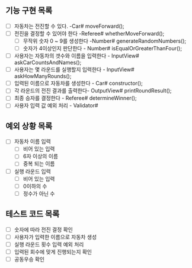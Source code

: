## 기능 구현 목록

- [ ] 자동차는 전진할 수 있다. -Car# moveForward();
- [ ] 전진을 결정할 수 있어야 한다 -Referee# whetherMoveForward();
  - [ ] 무작위 숫자 0 ~ 9를 생성한다 -Number# generateRandomNumbers();
  - [ ] 숫자가 4이상인지 판단한다 - Number# isEqualOrGreaterThanFour();
- [ ] 사용자는 자동차의 갯수와 이름을 입력한다 - InputView# askCarCountsAndNames();
- [ ] 사용자는 몇 라운드를 실행할지 입력한다 - InputView# askHowManyRounds();
- [ ] 입력된 이름으로 자동차를 생성한다 - Car# constructor();
- [ ] 각 라운드의 전진 결과를 출력한다- OutputView# printRoundResult();
- [ ] 최종 승자를 결정한다 - Referee# determineWinner();
- [ ] 사용자 입력 값 예외 처리 - Validator#

## 예외 상황 목록
-[ ] 자동차 이름 입력
  -[ ] 비어 있는 입력   
  -[ ] 6자 이상의 이름  
  -[ ] 중복 되는 이름   
-[ ] 실행 라운드 입력
  -[ ] 비어 있는 입력 
  -[ ] 0이하의 수
  -[ ] 정수가 아닌 수

## 테스트 코드 목록
-[ ] 숫자에 따라 전진 결정 확인
-[ ] 사용자가 입력한 이름으로 자동차 생성
-[ ] 실행 라운드 횟수 입력 예외 처리
-[ ] 입력된 회수에 맞게 진행되는지 확인
-[ ] 공동우승 확인